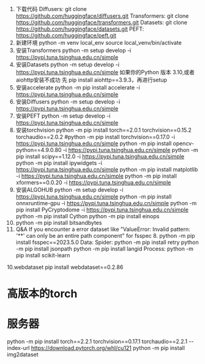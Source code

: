 1. 下载代码
    Diffusers: git clone https://github.com/huggingface/diffusers.git
    Transformers: git clone https://github.com/huggingface/transformers.git
    Datasets: git clone https://github.com/huggingface/datasets.git
    PEFT: https://github.com/huggingface/peft.git
2. 新建环境
    python -m venv local_env 
    source local_venv/bin/activate
3. 安装Transformers
    python -m setup develop -i https://pypi.tuna.tsinghua.edu.cn/simple
3. 安装Datasets
    python -m setup develop -i https://pypi.tuna.tsinghua.edu.cn/simple
    如果你的Python 版本 3.10,或者aiohttp安装不成功 
    先 pip install aiohttp==3.9.3，再进行setup
5. 安装accelerate
    python -m pip install accelerate -i https://pypi.tuna.tsinghua.edu.cn/simple
6. 安装Diffusers
    python -m setup develop -i https://pypi.tuna.tsinghua.edu.cn/simple
7. 安装PEFT
    python -m setup develop -i https://pypi.tuna.tsinghua.edu.cn/simple
7. 安装torchvision
   python -m pip install torch==2.0.1 torchvision==0.15.2 torchaudio==2.0.2
   #python -m pip install torchvision==0.17.0 -i https://pypi.tuna.tsinghua.edu.cn/simple
   python -m pip install opencv-python==4.9.0.80 -i https://pypi.tuna.tsinghua.edu.cn/simple
   python -m pip install scipy==1.12.0 -i https://pypi.tuna.tsinghua.edu.cn/simple
   python -m pip install ipywidgets -i https://pypi.tuna.tsinghua.edu.cn/simple
   python -m pip install matplotlib -i https://pypi.tuna.tsinghua.edu.cn/simple
   python -m pip install xformers==0.0.20 -i https://pypi.tuna.tsinghua.edu.cn/simple
8. 安装ALGOHUB
    python -m setup develop -i https://pypi.tuna.tsinghua.edu.cn/simple
    python -m pip install onnxruntime-gpu -i https://pypi.tuna.tsinghua.edu.cn/simple
    python -m pip install PyCryptodome -i https://pypi.tuna.tsinghua.edu.cn/simple
    python -m pip install Cython
    python -m pip install einops
9.  python -m pip install bitsandbytes
9. Q&A
If you encounter a error dataset like "ValueError: Invalid pattern: '**' can only be an entire path component" for fsspec
   8. python -m pip install fsspec==2023.5.0
Data:
    Spider:
        python -m pip install retry
        python -m pip install jsonpath
        python -m pip install langid
    Process:
        python -m pip install scikit-learn

10.webdataset
pip install webdataset==0.2.86

# 高版本的torch
# 服务器
python -m pip install torch==2.2.1 torchvision==0.17.1 torchaudio==2.2.1 --index-url https://download.pytorch.org/whl/cu121
python -m pip install img2dataset



